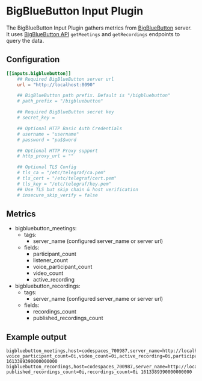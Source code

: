 # BigBlueButton Input Plugin

The BigBlueButton Input Plugin gathers metrics from [BigBlueButton](https://bigbluebutton.org/) server. It uses [BigBlueButton API](https://docs.bigbluebutton.org/dev/api.html) `getMeetings` and `getRecordings` endpoints to query the data.

## Configuration

```toml
[[inputs.bigbluebutton]]
	## Required BigBlueButton server url
	url = "http://localhost:8090"

	## BigBlueButton path prefix. Default is "/bigbluebutton"
	# path_prefix = "/bigbluebutton"

	## Required BigBlueButton secret key
	# secret_key =

	## Optional HTTP Basic Auth Credentials
	# username = "username"
	# password = "pa$$word

	## Optional HTTP Proxy support
	# http_proxy_url = ""

	## Optional TLS Config
	# tls_ca = "/etc/telegraf/ca.pem"
	# tls_cert = "/etc/telegraf/cert.pem"
	# tls_key = "/etc/telegraf/key.pem"
	## Use TLS but skip chain & host verification
	# insecure_skip_verify = false
```

## Metrics

- bigbluebutton_meetings:
  - tags:
    - server_name (configured server_name or server url)
  - fields:
    - participant_count
    - listener_count
    - voice_participant_count
    - video_count
    - active_recording
- bigbluebutton_recordings:
  - tags:
    - server_name (configured server_name or server url)
  - fields:
    - recordings_count
    - published_recordings_count

## Example output
``` 
bigbluebutton_meetings,host=codespaces_700987,server_name=http://localhost:8090 voice_participant_count=0i,video_count=0i,active_recording=0i,participant_count=5i,listener_count=0i 1613389390000000000
bigbluebutton_recordings,host=codespaces_700987,server_name=http://localhost8090 published_recordings_count=0i,recordings_count=0i 1613389390000000000
```
